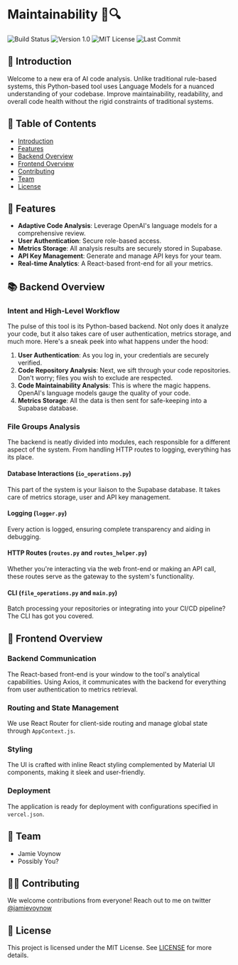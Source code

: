
# Maintainability 🧠🔍

![Build Status](https://img.shields.io/badge/build-passing-brightgreen)
![Version 1.0](https://img.shields.io/badge/version-1.0-blue)
![MIT License](https://img.shields.io/badge/license-MIT-green)
![Last Commit](https://img.shields.io/github/last-commit/voynow/maintainability)

## 🌟 Introduction

Welcome to a new era of AI code analysis. Unlike traditional rule-based systems, this Python-based tool uses Language Models for a nuanced understanding of your codebase. Improve maintainability, readability, and overall code health without the rigid constraints of traditional systems. 

## 🚀 Table of Contents

- [Introduction](#-introduction)
- [Features](#-features)
- [Backend Overview](#-backend-overview)
- [Frontend Overview](#-frontend-overview)
- [Contributing](#-contributing)
- [Team](#-team)
- [License](#-license)

## 🌈 Features

- **Adaptive Code Analysis**: Leverage OpenAI's language models for a comprehensive review.
- **User Authentication**: Secure role-based access.
- **Metrics Storage**: All analysis results are securely stored in Supabase.
- **API Key Management**: Generate and manage API keys for your team.
- **Real-time Analytics**: A React-based front-end for all your metrics.

## 📚 Backend Overview

### Intent and High-Level Workflow

The pulse of this tool is its Python-based backend. Not only does it analyze your code, but it also takes care of user authentication, metrics storage, and much more. Here's a sneak peek into what happens under the hood:

1. **User Authentication**: As you log in, your credentials are securely verified.
2. **Code Repository Analysis**: Next, we sift through your code repositories. Don't worry; files you wish to exclude are respected.
3. **Code Maintainability Analysis**: This is where the magic happens. OpenAI's language models gauge the quality of your code.
4. **Metrics Storage**: All the data is then sent for safe-keeping into a Supabase database.

### File Groups Analysis

The backend is neatly divided into modules, each responsible for a different aspect of the system. From handling HTTP routes to logging, everything has its place.

#### Database Interactions (`io_operations.py`)

This part of the system is your liaison to the Supabase database. It takes care of metrics storage, user and API key management. 

#### Logging (`logger.py`)

Every action is logged, ensuring complete transparency and aiding in debugging.

#### HTTP Routes (`routes.py` and `routes_helper.py`)

Whether you're interacting via the web front-end or making an API call, these routes serve as the gateway to the system's functionality.

#### CLI (`file_operations.py` and `main.py`)

Batch processing your repositories or integrating into your CI/CD pipeline? The CLI has got you covered.

## 🎨 Frontend Overview

### Backend Communication

The React-based front-end is your window to the tool's analytical capabilities. Using Axios, it communicates with the backend for everything from user authentication to metrics retrieval.

### Routing and State Management

We use React Router for client-side routing and manage global state through `AppContext.js`.

### Styling

The UI is crafted with inline React styling complemented by Material UI components, making it sleek and user-friendly.

### Deployment

The application is ready for deployment with configurations specified in `vercel.json`.

## 🤝 Team

- Jamie Voynow
- Possibly You?

## 👩‍🚀 Contributing

We welcome contributions from everyone! Reach out to me on twitter [@jamievoynow](https://twitter.com/jamievoynow)

## 📜 License

This project is licensed under the MIT License. See [LICENSE](LICENSE) for more details.